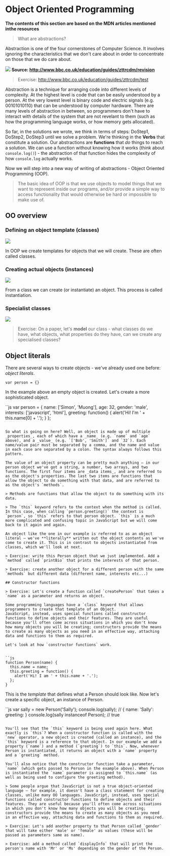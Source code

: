 # Object Oriented Programming

**The contents of this section are based on the MDN articles mentioned inthe resources**

> What are abstractions?

Abstraction is one of the four cornerstones of Computer Science. It involves ignoring the characteristics that we don't care about in order to concentrate on those that we do care about.

![](https://bam.files.bbci.co.uk/bam/live/content/zwvdwmn/large)
**Source: http://www.bbc.co.uk/education/guides/zttrcdm/revision**

> Exercise: http://www.bbc.co.uk/education/guides/zttrcdm/test


Abstraction is a technique for arranging code into different levels of complexity. At the highest level is code that can be easily understood by a person. At the very lowest level is binary code and electric signals (e.g. 00101010110) that can be understood by computer hardware. There are many levels of abstraction in between, so programmers don't have to interact with details of the system that are not revelant to them (such as how the programming language works, or how memory gets allocated).

So far, in the solutions we wrote, we think in terms of steps: DoStep1, DoStep2, DoStep3 until we solve a problem. We're thinking in the **Verbs** that constitute a solution. Our abstractions are **functions** that *do* things to reach a solution. We can use a function without knowing how it works (think about `console.log()`) - the abstraction of that function hides the complexity of how `console.log` actually works.

Now we will step into a new way of writing of abstractions - Object Oriented Programming (OOP).

> The basic idea of OOP is that we use objects to model things that we want to represent inside our programs, and/or provide a simple way to access functionality that would otherwise be hard or impossible to make use of.

## OO overview

### Defining an object template (classes)

![](https://mdn.mozillademos.org/files/13889/person-diagram.png)

In OOP we create templates for objects that we will create. These are often called classes.


### Creating actual objects (instances)

![](https://mdn.mozillademos.org/files/15163/MDN-Graphics-instantiation-2-fixed.png)

From a class we can create (or instantiate) an object. This process is called instantiation.

### Specialist classes

![](https://mdn.mozillademos.org/files/13881/MDN-Graphics-inherited-3.png)

> Exercise: On a paper, let's **model**  our class - what classes do we have, what objects, what properties do they have, can we create any specialised classes?

## Object literals

There are several ways to create objects - we've already used one before: _object literals_.

`var person = {}`

In the example above an empty object is created. Let's create a more sophisticated object.

``js
var person = {
  name: ['Simon', 'Muong'],
  age: 32,
  gender: 'male',
  interests: ['javascript', 'html'],
  greeting: function() {
    alert('Hi! I\'m ' + this.name[0] + '.');
  }
};
```

So what is going on here? Well, an object is made up of multiple _properties_, each of which have a _name_ (e.g. `name` and `age` above), and a _value_ (e.g. `['Bob', 'Smith']` and `32`). Each name/value pair must be separated by a comma, and the name and value in each case are separated by a colon. The syntax always follows this pattern.

The value of an object property can be pretty much anything — in our person object we've got a string, a number, two arrays, and two functions. The first four items are _data items_, and are referred to as the object's properties. The last two items are functions that allow the object to do something with that data, and are referred to as the object's `methods`.

> Methods are functions that allow the object to do something with its data.

> The `this` keyword refers to the context when the method is called. In this case, when calling `person.greeting()` the context is `person`, so `this` refers to that person object. `this` is a much more complicated and confusing topic in JavaScript but we will come back to it again and again.

An object like the one in our example is referred to as an object literal — we've **literally** written out the object contents as we've come to create it. This is in contrast to objects instantiated from classes, which we'll look at next.

> Exercise: write this Person object that we just implemented. Add a `method` called `printBio` that prints the interests of that person.

> Exercise: create another object for a different person with the same `methods` but different data (different name, interests etc...)

## Constructor functions

> Exercise: Let's create a function called `createPerson` that takes a `name` as a parameter and returns an object.

Some programming languages have a `class` keyword that allows programmers to create that template of an Object.
JavaScript, instead, uses special functions called constructor functions to define objects and their features. They are useful because you'll often come across situations in which you don't know how many objects you will be creating; constructors provide the means to create as many objects as you need in an effective way, attaching data and functions to them as required.

Let's look at how `constructor functions` work.


``js
function Person(name) {
  this.name = name;
  this.greeting = function() {
    alert('Hi! I am ' + this.name + '.');
  };
}
```
This is the *template* that defines what a Person should look like. Now let's create a specific object, an instance of Person.

``js
var sally = new Person('Sally');
console.log(sally); // { name: 'Sally': greeting: <Function> }
console.log(sally instanceof Person); // true
```

You'll see that the `this` keyword is being used again here. What exactly is `this`? When a constructor function is called with the `new` operator, a new object is created (called an instance), and the `this` keyword is a reference to that object. In our example we add a property (`name`) and a method (`greeting`) to `this`. Now, whenever Person is instantiated, it returns an object with a `name` property and a `greeting` method.

You'll also notice that the constructor function take a parameter, `name` (which gets passed to Person in the example above). When Person is instantiated the `name` parameter is assigned to `this.name` (as well as being used to configure the greeting method).

> Some people argue that JavaScript is not a true object-oriented language — for example, it doesn't have a class statement for creating classes, unlike many OO languages. JavaScript, instead, uses special functions called constructor functions to define objects and their features. They are useful because you'll often come across situations in which you don't know how many objects you will be creating; constructors provide the means to create as many objects as you need in an effective way, attaching data and functions to them as required.

> Exercise: Let's add another property to that Person called `gender` that will take either 'male' or 'female' as values (these will be passed as parameters same as name).

> Exercise: add a method called `displayInfo` that will print the person's name with 'Mr' or 'Ms' depending on the gender of the Person.
